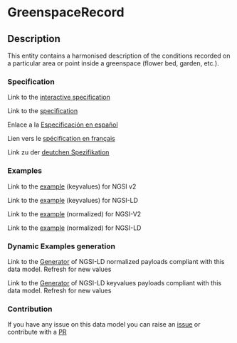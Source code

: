 # GreenspaceRecord

## Description 

This entity contains a harmonised description of the conditions recorded on a particular area or point inside a greenspace (flower bed, garden, etc.).
### Specification

Link to the [interactive specification](https://swagger.lab.fiware.org/?url=https://github.com/smart-data-models/dataModel.ParksAndGardens/blob/master/GreenspaceRecord/swagger.yaml)

Link to the [specification](https://github.com/smart-data-models/dataModel.ParksAndGardens/blob/master/GreenspaceRecord/doc/spec.md)

Enlace a la [Especificación en español](https://github.com/smart-data-models/dataModel.ParksAndGardens/blob/master/GreenspaceRecord/doc/spec_ES.md)

Lien vers le [spécification en français](https://github.com/smart-data-models/dataModel.ParksAndGardens/blob/master/GreenspaceRecord/doc/spec_FR.md)

Link zu der [deutchen Spezifikation](https://github.com/smart-data-models/dataModel.ParksAndGardens/blob/master/GreenspaceRecord/doc/spec_DE.md)
### Examples

Link to the [example](https://github.com/smart-data-models/dataModel.ParksAndGardens/blob/master/GreenspaceRecord/examples/example.json) (keyvalues) for NGSI v2

Link to the [example](https://github.com/smart-data-models/dataModel.ParksAndGardens/blob/master/GreenspaceRecord/examples/example.jsonld) (keyvalues) for NGSI-LD

Link to the [example](https://github.com/smart-data-models/dataModel.ParksAndGardens/blob/master/GreenspaceRecord/examples/example-normalized.json) (normalized) for NGSI-V2

Link to the [example](https://github.com/smart-data-models/dataModel.ParksAndGardens/blob/master/GreenspaceRecord/examples/example-normalized.jsonld) (normalized) for NGSI-LD
### Dynamic Examples generation

Link to the [Generator](https://smartdatamodels.org/extra/ngsi-ld_generator_v0.92.php?schemaUrl=https://raw.githubusercontent.com/smart-data-models/dataModel.ParksAndGardens/master/GreenspaceRecord/schema.json&email=info@smartdatamodels.org) of NGSI-LD normalized payloads compliant with this data model. Refresh for new values

Link to the [Generator](https://smartdatamodels.org/extra/ngsi-ld_generator_keyvalues_v0.92.php?schemaUrl=https://raw.githubusercontent.com/smart-data-models/dataModel.ParksAndGardens/master/GreenspaceRecord/schema.json&email=info@smartdatamodels.org) of NGSI-LD keyvalues payloads compliant with this data model. Refresh for new values
### Contribution

 If you have any issue on this data model you can raise an [issue](https://github.com/smart-data-models/dataModel.ParksAndGardens/issues)  or contribute with a [PR](https://github.com/smart-data-models/dataModel.ParksAndGardens/pulls)